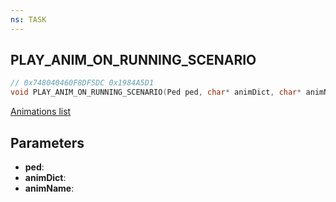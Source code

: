 ```yaml
---
ns: TASK
---
```

## PLAY_ANIM_ON_RUNNING_SCENARIO

```c
// 0x748040460F8DF5DC 0x1984A5D1
void PLAY_ANIM_ON_RUNNING_SCENARIO(Ped ped, char* animDict, char* animName);
```

[Animations list](https://alexguirre.github.io/animations-list/)

## Parameters
* **ped**: 
* **animDict**: 
* **animName**: 

